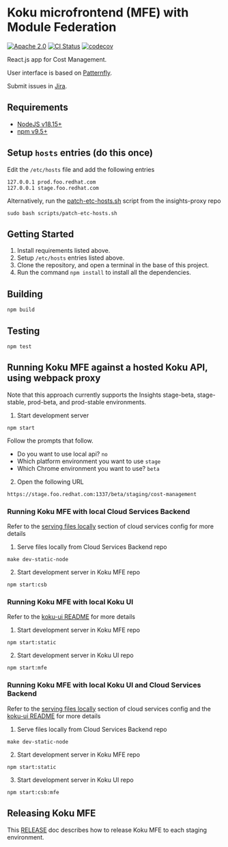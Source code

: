 # Koku microfrontend (MFE) with Module Federation


[![Apache 2.0][license-badge]](https://github.com/project-koku/koku-ui-mfe/blob/main/LICENSE)
[![CI Status][build-badge]](https://github.com/project-koku/koku-ui-mfe/actions/workflows/tag_release.yml)
[![codecov][codecov-badge]](https://codecov.io/gh/project-koku/koku-ui-mfe)

React.js app for Cost Management.

User interface is based on [Patternfly].

Submit issues in [Jira].

## Requirements

* [NodeJS v18.15+][nodejs]
* [npm v9.5+][npm]

## Setup `hosts` entries (do this once)

Edit the `/etc/hosts` file and add the following entries
```
127.0.0.1 prod.foo.redhat.com
127.0.0.1 stage.foo.redhat.com
```

Alternatively, run the [patch-etc-hosts.sh][patch-etc-hosts] script from the insights-proxy repo
```
sudo bash scripts/patch-etc-hosts.sh
```

## Getting Started

1. Install requirements listed above.
2. Setup `/etc/hosts` entries listed above.
3. Clone the repository, and open a terminal in the base of this project.
4. Run the command `npm install` to install all the dependencies.

## Building
```
npm build
```

## Testing
```
npm test
```

## Running Koku MFE against a hosted Koku API, using webpack proxy

Note that this approach currently supports the Insights stage-beta, stage-stable, prod-beta, and prod-stable environments.

1. Start development server
```
npm start
```

Follow the prompts that follow.

* Do you want to use local api? `no`
* Which platform environment you want to use `stage`
* Which Chrome environment you want to use? `beta`

2. Open the following URL
```
https://stage.foo.redhat.com:1337/beta/staging/cost-management
```

### Running Koku MFE with local Cloud Services Backend

Refer to the [serving files locally][serving-files-locally] section of cloud services config for more details

1. Serve files locally from Cloud Services Backend repo
```
make dev-static-node
```

2. Start development server in Koku MFE repo
```
npm start:csb
```

### Running Koku MFE with local Koku UI

Refer to the [koku-ui README][koku-ui-readme] for more details

1. Start development server in Koku MFE repo
```
npm start:static
```

2. Start development server in Koku UI repo
```
npm start:mfe
```

### Running Koku MFE with local Koku UI and Cloud Services Backend

Refer to the [serving files locally][serving-files-locally] section of cloud services config and the [koku-ui README][koku-ui-readme] for more details

1. Serve files locally from Cloud Services Backend repo
```
make dev-static-node
```

2. Start development server in Koku MFE repo
```
npm start:static
```

3. Start development server in Koku UI repo
```
npm start:csb:mfe
```

## Releasing Koku MFE

This [RELEASE][release-doc] doc describes how to release Koku MFE to each staging environment.

[build-badge]: https://github.com/project-koku/koku-ui-mfe/actions/workflows/tag_release.yml/badge.svg
[codecov-badge]: https://codecov.io/gh/project-koku/koku-ui-mfe/graph/badge.svg?token=1hjFIy1cRe
[Jira]: https://issues.redhat.com/projects/COST/
[koku-ui-readme]: https://github.com/project-koku/koku-ui#readme
[license-badge]: https://img.shields.io/github/license/project-koku/koku-ui-mfe.svg?longCache=true
[nodejs]: https://nodejs.org/en/
[npm]: https://www.npmjs.com/
[patch-etc-hosts]: https://github.com/RedHatInsights/insights-proxy/blob/master/scripts/patch-etc-hosts.sh
[Patternfly]: https://www.patternfly.org/
[release-doc]: https://github.com/project-koku/koku-ui-mfe/blob/main/RELEASE.md
[serving-files-locally]: https://github.com/RedHatInsights/chrome-service-backend/blob/main/docs/cloud-services-config.md#serving-files-locally
